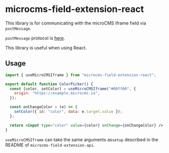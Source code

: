 # microcms-field-extension-react

This library is for communicating with the microCMS iframe field via `postMessage`.

`postMessage` protocol is [here](https://document.microcms.io/manual/iframe-field).

This library is useful when using React.

## Usage

```jsx
import { useMicroCMSIframe } from "microcms-field-extension-react";

export default function ColorPicker() {
  const [color, setColor] = useMicroCMSIframe("#00ff00", {
    origin: "https://example.microcms.io",
  });

  const onChangeColor = (e) => {
    setColor({ id: "color", data: e.target.value });
  };

  return <input type="color" value={color} onChange={onChangeColor} />;
}
```

`useMicroCMSIframe` can take the same arguments as`setup` described in the README of `microcms-field-extension-api`.

